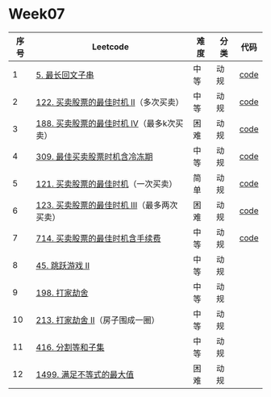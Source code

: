 # Week07

| 序号 | Leetcode                                                     | 难度 | 分类 | 代码                                                         |
| ---- | ------------------------------------------------------------ | ---- | ---- | ------------------------------------------------------------ |
| 1    | [5. 最长回文子串](https://leetcode.cn/problems/longest-palindromic-substring/) | 中等 | 动规 | [code](https://github.com/zhj6422/LeetcodeHomework/blob/main/week07/5.%20%E6%9C%80%E9%95%BF%E5%9B%9E%E6%96%87%E5%AD%90%E4%B8%B2.java) |
| 2    | [122. 买卖股票的最佳时机 II](https://leetcode.cn/problems/best-time-to-buy-and-sell-stock-ii/)（多次买卖） | 中等 | 动规 | [code](https://github.com/zhj6422/LeetcodeHomework/blob/main/week07/122.%20%E4%B9%B0%E5%8D%96%E8%82%A1%E7%A5%A8%E7%9A%84%E6%9C%80%E4%BD%B3%E6%97%B6%E6%9C%BA%20II.java) |
| 3    | [188. 买卖股票的最佳时机 IV](https://leetcode.cn/problems/best-time-to-buy-and-sell-stock-iv/)（最多k次买卖） | 困难 | 动规 | [code](https://github.com/zhj6422/LeetcodeHomework/blob/main/week07/188.%20%E4%B9%B0%E5%8D%96%E8%82%A1%E7%A5%A8%E7%9A%84%E6%9C%80%E4%BD%B3%E6%97%B6%E6%9C%BA%20IV.java) |
| 4    | [309. 最佳买卖股票时机含冷冻期](https://leetcode.cn/problems/best-time-to-buy-and-sell-stock-with-cooldown/) | 中等 | 动规 | [code](https://github.com/zhj6422/LeetcodeHomework/blob/main/week07/309.%20%E6%9C%80%E4%BD%B3%E4%B9%B0%E5%8D%96%E8%82%A1%E7%A5%A8%E6%97%B6%E6%9C%BA%E5%90%AB%E5%86%B7%E5%86%BB%E6%9C%9F.java) |
| 5    | [121. 买卖股票的最佳时机](https://leetcode.cn/problems/best-time-to-buy-and-sell-stock/)（一次买卖） | 简单 | 动规 | [code](https://github.com/zhj6422/LeetcodeHomework/blob/main/week07/121.%20%E4%B9%B0%E5%8D%96%E8%82%A1%E7%A5%A8%E7%9A%84%E6%9C%80%E4%BD%B3%E6%97%B6%E6%9C%BA.java) |
| 6    | [123. 买卖股票的最佳时机 III](https://leetcode.cn/problems/best-time-to-buy-and-sell-stock-iii/)（最多两次买卖） | 困难 | 动规 | [code](https://github.com/zhj6422/LeetcodeHomework/blob/main/week07/123.%20%E4%B9%B0%E5%8D%96%E8%82%A1%E7%A5%A8%E7%9A%84%E6%9C%80%E4%BD%B3%E6%97%B6%E6%9C%BA%20III.java) |
| 7    | [714. 买卖股票的最佳时机含手续费](https://leetcode.cn/problems/best-time-to-buy-and-sell-stock-with-transaction-fee/) | 中等 | 动规 | [code](https://github.com/zhj6422/LeetcodeHomework/blob/main/week07/714.%20%E4%B9%B0%E5%8D%96%E8%82%A1%E7%A5%A8%E7%9A%84%E6%9C%80%E4%BD%B3%E6%97%B6%E6%9C%BA%E5%90%AB%E6%89%8B%E7%BB%AD%E8%B4%B9.java) |
| 8    | [45. 跳跃游戏 II](https://leetcode.cn/problems/jump-game-ii/) | 中等 | 动规 |                                                              |
| 9    | [198. 打家劫舍](https://leetcode.cn/problems/house-robber/)  | 中等 | 动规 |                                                              |
| 10   | [213. 打家劫舍 II](https://leetcode.cn/problems/house-robber-ii/)（房子围成一圈） | 中等 | 动规 |                                                              |
| 11   | [416. 分割等和子集](https://leetcode.cn/problems/partition-equal-subset-sum/) | 中等 | 动规 |                                                              |
| 12   | [1499. 满足不等式的最大值](https://leetcode.cn/problems/max-value-of-equation/) | 困难 | 动规 |                                                              |
